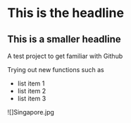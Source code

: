 # This is the headline

## This is a smaller headline

A test project to get familiar with Github

Trying out new functions such as

* list item 1
* list item 2
* list item 3

![]Singapore.jpg
